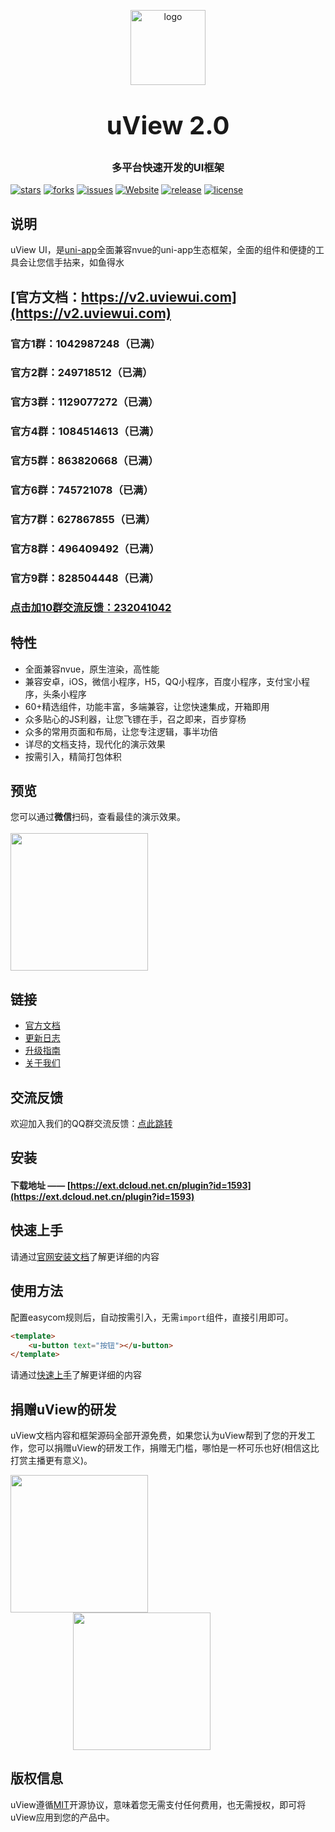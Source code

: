 <p align="center">
    <img alt="logo" src="https://uviewui.com/common/logo.png" width="120" height="120" style="margin-bottom: 10px;">
</p>
<h3 align="center" style="margin: 30px 0 30px;font-weight: bold;font-size:40px;">uView 2.0</h3>
<h3 align="center">多平台快速开发的UI框架</h3>

[![stars](https://img.shields.io/github/stars/umicro/uView2.0?style=flat-square&logo=GitHub)](https://github.com/umicro/uView2.0)
[![forks](https://img.shields.io/github/forks/umicro/uView2.0?style=flat-square&logo=GitHub)](https://github.com/umicro/uView2.0)
[![issues](https://img.shields.io/github/issues/umicro/uView2.0?style=flat-square&logo=GitHub)](https://github.com/umicro/uView2.0/issues)
[![Website](https://img.shields.io/badge/uView-up-blue?style=flat-square)](https://uviewui.com)
[![release](https://img.shields.io/github/v/release/umicro/uView2.0?style=flat-square)](https://gitee.com/umicro/uView2.0/releases)
[![license](https://img.shields.io/github/license/umicro/uView2.0?style=flat-square)](https://en.wikipedia.org/wiki/MIT_License)

## 说明

uView UI，是[uni-app](https://uniapp.dcloud.io/)全面兼容nvue的uni-app生态框架，全面的组件和便捷的工具会让您信手拈来，如鱼得水

## [官方文档：https://v2.uviewui.com](https://v2.uviewui.com)

### 官方1群：1042987248（已满）
### 官方2群：249718512（已满）
### 官方3群：1129077272（已满）
### 官方4群：1084514613（已满）
### 官方5群：863820668（已满）
### 官方6群：745721078（已满）
### 官方7群：627867855（已满）
### 官方8群：496409492（已满）
### 官方9群：828504448（已满）
### [点击加10群交流反馈：232041042](https://jq.qq.com/?_wv=1027&k=KnbeceDU)

## 特性

- 全面兼容nvue，原生渲染，高性能
- 兼容安卓，iOS，微信小程序，H5，QQ小程序，百度小程序，支付宝小程序，头条小程序
- 60+精选组件，功能丰富，多端兼容，让您快速集成，开箱即用
- 众多贴心的JS利器，让您飞镖在手，召之即来，百步穿杨
- 众多的常用页面和布局，让您专注逻辑，事半功倍
- 详尽的文档支持，现代化的演示效果
- 按需引入，精简打包体积


## 预览

您可以通过**微信**扫码，查看最佳的演示效果。
<br>
<br>
<img src="https://uviewui.com/common/weixin_mini_qrcode.png" width="220" height="220" >


## 链接

- [官方文档](https://v2.uviewui.com/)
- [更新日志](https://v2.uviewui.com/components/changelog.html)
- [升级指南](https://v2.uviewui.com/components/changeGuide.html)
- [关于我们](https://v2.uviewui.com/cooperation/about.html)

## 交流反馈

欢迎加入我们的QQ群交流反馈：[点此跳转](https://www.uviewui.com/components/addQQGroup.html)

## 安装

#### **下载地址** —— [https://ext.dcloud.net.cn/plugin?id=1593](https://ext.dcloud.net.cn/plugin?id=1593)

## 快速上手

请通过[官网安装文档](https://v2.uviewui.com/components/install.html)了解更详细的内容

## 使用方法
配置easycom规则后，自动按需引入，无需`import`组件，直接引用即可。

```html
<template>
	<u-button text="按钮"></u-button>
</template>
```

请通过[快速上手](https://v2.uviewui.com/components/quickstart.html)了解更详细的内容


## 捐赠uView的研发

uView文档内容和框架源码全部开源免费，如果您认为uView帮到了您的开发工作，您可以捐赠uView的研发工作，捐赠无门槛，哪怕是一杯可乐也好(相信这比打赏主播更有意义)。

<img src="https://uviewui.com/common/wechat.png" width="220" >
<img style="margin-left: 100px;" src="https://uviewui.com/common/alipay.png" width="220" >

## 版权信息
uView遵循[MIT](https://en.wikipedia.org/wiki/MIT_License)开源协议，意味着您无需支付任何费用，也无需授权，即可将uView应用到您的产品中。

